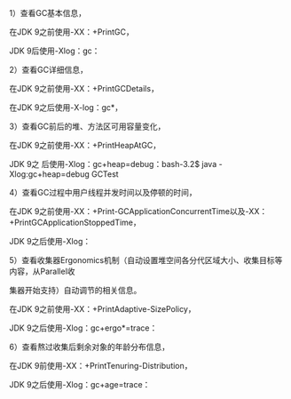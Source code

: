 1）查看GC基本信息，

在JDK 9之前使用-XX：+PrintGC，

JDK 9后使用-Xlog：gc： 



2）查看GC详细信息，

在JDK 9之前使用-XX：+PrintGCDetails，

在JDK 9之后使用-X-log：gc*， 



3）查看GC前后的堆、方法区可用容量变化，

在JDK 9之前使用-XX：+PrintHeapAtGC，

JDK 9之 后使用-Xlog：gc+heap=debug：bash-3.2$ java -Xlog:gc+heap=debug GCTest 



4）查看GC过程中用户线程并发时间以及停顿的时间，

在JDK 9之前使用-XX：+Print-GCApplicationConcurrentTime以及-XX：+PrintGCApplicationStoppedTime，

JDK 9之后使用-Xlog： 



5）查看收集器Ergonomics机制（自动设置堆空间各分代区域大小、收集目标等内容，从Parallel收 

集器开始支持）自动调节的相关信息。

在JDK 9之前使用-XX：+PrintAdaptive-SizePolicy，

JDK 9之后使用-Xlog：gc+ergo*=trace： 



6）查看熬过收集后剩余对象的年龄分布信息，

在JDK 9前使用-XX：+PrintTenuring-Distribution， 

JDK 9之后使用-Xlog：gc+age=trace：